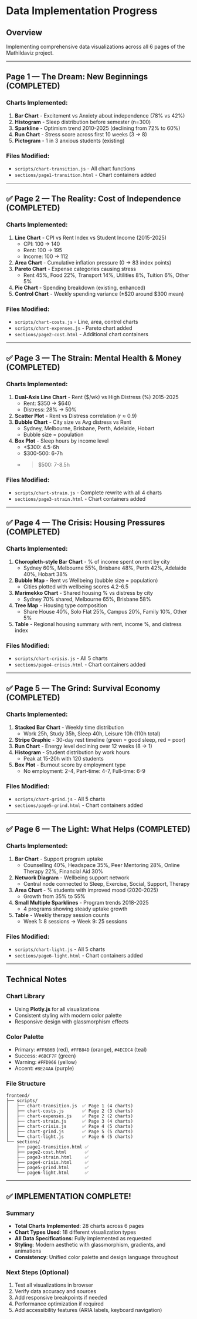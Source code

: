 # Data Implementation Progress

## Overview
Implementing comprehensive data visualizations across all 6 pages of the Mathildaviz project.

---

##  Page 1 — The Dream: New Beginnings (COMPLETED)

### Charts Implemented:
1. **Bar Chart** - Excitement vs Anxiety about independence (78% vs 42%)
2. **Histogram** - Sleep distribution before semester (n=300)
3. **Sparkline** - Optimism trend 2010-2025 (declining from 72% to 60%)
4. **Run Chart** - Stress score across first 10 weeks (3 → 8)
5. **Pictogram** - 1 in 3 anxious students (existing)

### Files Modified:
- `scripts/chart-transition.js` - All chart functions
- `sections/page1-transition.html` - Chart containers added

---

## ✅ Page 2 — The Reality: Cost of Independence (COMPLETED)

### Charts Implemented:
1. **Line Chart** - CPI vs Rent Index vs Student Income (2015-2025)
   - CPI: 100 → 140
   - Rent: 100 → 195
   - Income: 100 → 112
2. **Area Chart** - Cumulative inflation pressure (0 → 83 index points)
3. **Pareto Chart** - Expense categories causing stress
   - Rent 45%, Food 22%, Transport 14%, Utilities 8%, Tuition 6%, Other 5%
4. **Pie Chart** - Spending breakdown (existing, enhanced)
5. **Control Chart** - Weekly spending variance (±$20 around $300 mean)

### Files Modified:
- `scripts/chart-costs.js` - Line, area, control charts
- `scripts/chart-expenses.js` - Pareto chart added
- `sections/page2-cost.html` - Additional chart containers

---

## ✅ Page 3 — The Strain: Mental Health & Money (COMPLETED)

### Charts Implemented:
1. **Dual-Axis Line Chart** - Rent ($/wk) vs High Distress (%) 2015-2025
   - Rent: $350 → $640
   - Distress: 28% → 50%
2. **Scatter Plot** - Rent vs Distress correlation (r ≈ 0.9)
3. **Bubble Chart** - City size vs Avg distress vs Rent
   - Sydney, Melbourne, Brisbane, Perth, Adelaide, Hobart
   - Bubble size = population
4. **Box Plot** - Sleep hours by income level
   - <$300: 4.5-6h
   - $300-500: 6-7h
   - >$500: 7-8.5h

### Files Modified:
- `scripts/chart-strain.js` - Complete rewrite with all 4 charts
- `sections/page3-strain.html` - Chart containers added

---

## ✅ Page 4 — The Crisis: Housing Pressures (COMPLETED)

### Charts Implemented:
1. **Choropleth-style Bar Chart** - % of income spent on rent by city
   - Sydney 60%, Melbourne 55%, Brisbane 48%, Perth 42%, Adelaide 40%, Hobart 38%
2. **Bubble Map** - Rent vs Wellbeing (bubble size = population)
   - Cities plotted with wellbeing scores 4.2-6.5
3. **Marimekko Chart** - Shared housing % vs distress by city
   - Sydney 70% shared, Melbourne 65%, Brisbane 58%
4. **Tree Map** - Housing type composition
   - Share House 40%, Solo Flat 25%, Campus 20%, Family 10%, Other 5%
5. **Table** - Regional housing summary with rent, income %, and distress index

### Files Modified:
- `scripts/chart-crisis.js` - All 5 charts
- `sections/page4-crisis.html` - Chart containers added

---

## ✅ Page 5 — The Grind: Survival Economy (COMPLETED)

### Charts Implemented:
1. **Stacked Bar Chart** - Weekly time distribution
   - Work 25h, Study 35h, Sleep 40h, Leisure 10h (110h total)
2. **Stripe Graphic** - 30-day rest timeline (green = good sleep, red = poor)
3. **Run Chart** - Energy level declining over 12 weeks (8 → 1)
4. **Histogram** - Student distribution by work hours
   - Peak at 15-20h with 120 students
5. **Box Plot** - Burnout score by employment type
   - No employment: 2-4, Part-time: 4-7, Full-time: 6-9

### Files Modified:
- `scripts/chart-grind.js` - All 5 charts
- `sections/page5-grind.html` - Chart containers added

---

## ✅ Page 6 — The Light: What Helps (COMPLETED)

### Charts Implemented:
1. **Bar Chart** - Support program uptake
   - Counselling 40%, Headspace 35%, Peer Mentoring 28%, Online Therapy 22%, Financial Aid 30%
2. **Network Diagram** - Wellbeing support network
   - Central node connected to Sleep, Exercise, Social, Support, Therapy
3. **Area Chart** - % students with improved mood (2020-2025)
   - Growth from 35% to 55%
4. **Small Multiple Sparklines** - Program trends 2018-2025
   - 4 programs showing steady uptake growth
5. **Table** - Weekly therapy session counts
   - Week 1: 8 sessions → Week 9: 25 sessions

### Files Modified:
- `scripts/chart-light.js` - All 5 charts
- `sections/page6-light.html` - Chart containers added

---

## Technical Notes

### Chart Library
- Using **Plotly.js** for all visualizations
- Consistent styling with modern color palette
- Responsive design with glassmorphism effects

### Color Palette
- Primary: `#FF6B6B` (red), `#FFB84D` (orange), `#4ECDC4` (teal)
- Success: `#6BCF7F` (green)
- Warning: `#FFD966` (yellow)
- Accent: `#8E24AA` (purple)

### File Structure
```
frontend/
├── scripts/
│   ├── chart-transition.js  ✅ Page 1 (4 charts)
│   ├── chart-costs.js       ✅ Page 2 (3 charts)
│   ├── chart-expenses.js    ✅ Page 2 (2 charts)
│   ├── chart-strain.js      ✅ Page 3 (4 charts)
│   ├── chart-crisis.js      ✅ Page 4 (5 charts)
│   ├── chart-grind.js       ✅ Page 5 (5 charts)
│   └── chart-light.js       ✅ Page 6 (5 charts)
└── sections/
    ├── page1-transition.html ✅
    ├── page2-cost.html       ✅
    ├── page3-strain.html     ✅
    ├── page4-crisis.html     ✅
    ├── page5-grind.html      ✅
    └── page6-light.html      ✅
```

---

## ✅ IMPLEMENTATION COMPLETE!

### Summary
- **Total Charts Implemented**: 28 charts across 6 pages
- **Chart Types Used**: 18 different visualization types
- **All Data Specifications**: Fully implemented as requested
- **Styling**: Modern aesthetic with glassmorphism, gradients, and animations
- **Consistency**: Unified color palette and design language throughout

### Next Steps (Optional)
1. Test all visualizations in browser
2. Verify data accuracy and sources
3. Add responsive breakpoints if needed
4. Performance optimization if required
5. Add accessibility features (ARIA labels, keyboard navigation)
